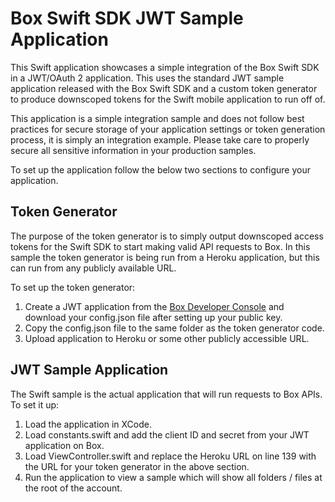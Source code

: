 # Box Swift SDK JWT Sample Application
This Swift application showcases a simple integration of the Box Swift SDK in a JWT/OAuth 2 application. This uses the standard JWT sample application released with the Box Swift SDK and a custom token generator to produce downscoped tokens for the Swift mobile application to run off of.

This application is a simple integration sample and does not follow best practices for secure storage of your application settings or token generation process, it is simply an integration example. Please take care to properly secure all sensitive information in your production samples.

To set up the application follow the below two sections to configure your application.

## Token Generator
The purpose of the token generator is to simply output downscoped access tokens for the Swift SDK to start making valid API requests to Box. In this sample the token generator is being run from a Heroku application, but this can run from any publicly available URL.

To set up the token generator:
1. Create a JWT application from the [Box Developer Console](https://cloud.app.box.com/developers/console) and download your config.json file after setting up your public key. 
2. Copy the config.json file to the same folder as the token generator code.
3. Upload application to Heroku or some other publicly accessible URL.

## JWT Sample Application
The Swift sample is the actual application that will run requests to Box APIs. To set it up:
1. Load the application in XCode.
2. Load constants.swift and add the client ID and secret from your JWT application on Box.
3. Load ViewController.swift and replace the Heroku URL on line 139 with the URL for your token generator in the above section.
4. Run the application to view a sample which will show all folders / files at the root of the account.
